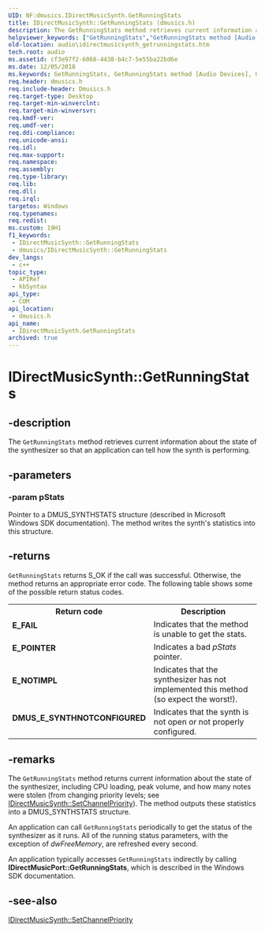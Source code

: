 ```yaml
---
UID: NF:dmusics.IDirectMusicSynth.GetRunningStats
title: IDirectMusicSynth::GetRunningStats (dmusics.h)
description: The GetRunningStats method retrieves current information about the state of the synthesizer so that an application can tell how the synth is performing.
helpviewer_keywords: ["GetRunningStats","GetRunningStats method [Audio Devices]","GetRunningStats method [Audio Devices]","IDirectMusicSynth interface","IDirectMusicSynth interface [Audio Devices]","GetRunningStats method","IDirectMusicSynth.GetRunningStats","IDirectMusicSynth::GetRunningStats","audio.idirectmusicsynth_getrunningstats","audmp-routines_9669d460-7c3b-4769-bb3e-fdca1d347f07.xml","dmusics/IDirectMusicSynth::GetRunningStats"]
old-location: audio\idirectmusicsynth_getrunningstats.htm
tech.root: audio
ms.assetid: cf3e97f2-6068-4438-b4c7-5e55ba22bd6e
ms.date: 12/05/2018
ms.keywords: GetRunningStats, GetRunningStats method [Audio Devices], GetRunningStats method [Audio Devices],IDirectMusicSynth interface, IDirectMusicSynth interface [Audio Devices],GetRunningStats method, IDirectMusicSynth.GetRunningStats, IDirectMusicSynth::GetRunningStats, audio.idirectmusicsynth_getrunningstats, audmp-routines_9669d460-7c3b-4769-bb3e-fdca1d347f07.xml, dmusics/IDirectMusicSynth::GetRunningStats
req.header: dmusics.h
req.include-header: Dmusics.h
req.target-type: Desktop
req.target-min-winverclnt: 
req.target-min-winversvr: 
req.kmdf-ver: 
req.umdf-ver: 
req.ddi-compliance: 
req.unicode-ansi: 
req.idl: 
req.max-support: 
req.namespace: 
req.assembly: 
req.type-library: 
req.lib: 
req.dll: 
req.irql: 
targetos: Windows
req.typenames: 
req.redist: 
ms.custom: 19H1
f1_keywords:
 - IDirectMusicSynth::GetRunningStats
 - dmusics/IDirectMusicSynth::GetRunningStats
dev_langs:
 - c++
topic_type:
 - APIRef
 - kbSyntax
api_type:
 - COM
api_location:
 - dmusics.h
api_name:
 - IDirectMusicSynth.GetRunningStats
archived: true
---
```


# IDirectMusicSynth::GetRunningStats


## -description

The <code>GetRunningStats</code> method retrieves current information about the state of the synthesizer so that an application can tell how the synth is performing.

## -parameters

### -param pStats

Pointer to a DMUS_SYNTHSTATS structure (described in Microsoft Windows SDK documentation). The method writes the synth's statistics into this structure.

## -returns

<code>GetRunningStats</code> returns S_OK if the call was successful. Otherwise, the method returns an appropriate error code. The following table shows some of the possible return status codes.

<table>
<tr>
<th>Return code</th>
<th>Description</th>
</tr>
<tr>
<td width="40%">
<dl>
<dt><b>E_FAIL</b></dt>
</dl>
</td>
<td width="60%">
Indicates that the method is unable to get the stats.

</td>
</tr>
<tr>
<td width="40%">
<dl>
<dt><b>E_POINTER</b></dt>
</dl>
</td>
<td width="60%">
Indicates a bad <i>pStats</i> pointer.

</td>
</tr>
<tr>
<td width="40%">
<dl>
<dt><b>E_NOTIMPL</b></dt>
</dl>
</td>
<td width="60%">
Indicates that the synthesizer has not implemented this method (so expect the worst!).

</td>
</tr>
<tr>
<td width="40%">
<dl>
<dt><b>DMUS_E_SYNTHNOTCONFIGURED</b></dt>
</dl>
</td>
<td width="60%">
Indicates that the synth is not open or not properly configured.

</td>
</tr>
</table>

## -remarks

The <code>GetRunningStats</code> method returns current information about the state of the synthesizer, including CPU loading, peak volume, and how many notes were stolen (from changing priority levels; see <a href="/windows/desktop/api/dmusics/nf-dmusics-idirectmusicsynth-setchannelpriority">IDirectMusicSynth::SetChannelPriority</a>). The method outputs these statistics into a DMUS_SYNTHSTATS structure.

An application can call <code>GetRunningStats</code> periodically to get the status of the synthesizer as it runs. All of the running status parameters, with the exception of <i>dwFreeMemory</i>, are refreshed every second.

An application typically accesses <code>GetRunningStats</code> indirectly by calling <b>IDirectMusicPort::GetRunningStats</b>, which is described in the Windows SDK documentation.

## -see-also

<a href="/windows/desktop/api/dmusics/nf-dmusics-idirectmusicsynth-setchannelpriority">IDirectMusicSynth::SetChannelPriority</a>